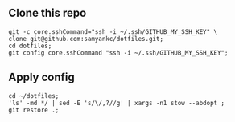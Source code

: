 ## Clone this repo
```
git -c core.sshCommand="ssh -i ~/.ssh/GITHUB_MY_SSH_KEY" \
clone git@github.com:samyankc/dotfiles.git;
cd dotfiles;
git config core.sshCommand "ssh -i ~/.ssh/GITHUB_MY_SSH_KEY";
```

## Apply config
```
cd ~/dotfiles;
'ls' -md */ | sed -E 's/\/,?//g' | xargs -n1 stow --abdopt ;
git restore .;
```
